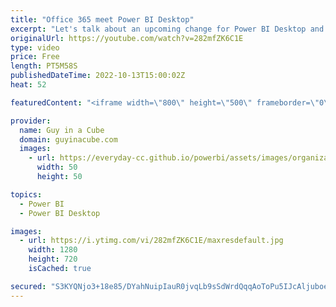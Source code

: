 ```yaml
---
title: "Office 365 meet Power BI Desktop"
excerpt: "Let's talk about an upcoming change for Power BI Desktop and how it can be deployed. If you use Office 365, it may get a lot easier for you!  David Eldersveld https://twitter.com/dataveld  Twitter Thread https://twitter.com/dataveld/status/1576359796449902592  Power BI in Office installer https://learn.microsoft.com/power-platform-release-plan/2022wave1/power-bi/power-bi-office-installer"
originalUrl: https://youtube.com/watch?v=282mfZK6C1E
type: video
price: Free
length: PT5M58S
publishedDateTime: 2022-10-13T15:00:02Z
heat: 52

featuredContent: "<iframe width=\"800\" height=\"500\" frameborder=\"0\" src=\"https://www.youtube.com/embed/282mfZK6C1E\" allow=\"accelerometer; autoplay; encrypted-media; gyroscope; picture-in-picture\" allowfullscreen></iframe>"

provider:
  name: Guy in a Cube
  domain: guyinacube.com
  images:
    - url: https://everyday-cc.github.io/powerbi/assets/images/organizations/guyinacube.com-50x50.jpg
      width: 50
      height: 50

topics:
  - Power BI
  - Power BI Desktop

images:
  - url: https://i.ytimg.com/vi/282mfZK6C1E/maxresdefault.jpg
    width: 1280
    height: 720
    isCached: true

secured: "S3KYQNjo3+18e85/DYahNuipIauR0jvqLb9sSdWrdQqqAoToPu5IJcAljuboe6qIlF2SIxbfMXCFAdHTu1s6tkrEHB9z0gkblNjjeU/EmLLaNYH/haxkMTNfa6uJH5LLqHDK3uxUBd0eRaXGchknKpBbHFWQZpx1yX2nJyNbXxxNx1j0ldspP5kuRHfwomE/OEJe9B0bRf7hhOWlrxlVAw7BrYap9WN+DOZuw1N3ZWExIfrs37kdg2qQjOKcz9Pnxx0rE7dYsrNat1umn4NbWPa9vxhhZihZEzm3qpxDpYW3itzJAlrSzmJJbSnftWmWAsYpKs43iZcP9/jiGwVU/MrVMpj2EOzfF7s11PuuXKtKO480N6m6K7+AREEUDwkr8gCmd35mU00gXx0PfdNdxGlegyXKusLfxS3mBnKztXA=;LnmIYuoBl5B7ec+XNH/bNw=="
---
```


